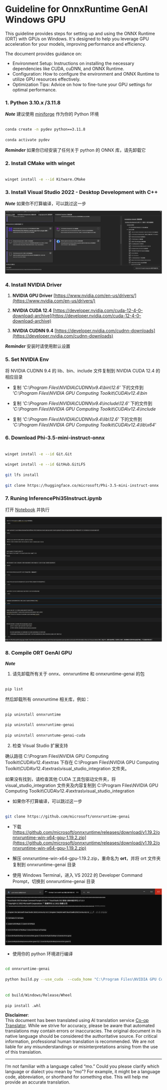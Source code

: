 <!--
CO_OP_TRANSLATOR_METADATA:
{
  "original_hash": "b066fc29c1b2129df84e027cb75119ce",
  "translation_date": "2025-05-07T14:20:37+00:00",
  "source_file": "md/02.Application/01.TextAndChat/Phi3/ORTWindowGPUGuideline.md",
  "language_code": "mo"
}
-->
# **Guideline for OnnxRuntime GenAI  Windows GPU**

This guideline provides steps for setting up and using the ONNX Runtime (ORT) with GPUs on Windows. It's designed to help you leverage GPU acceleration for your models, improving performance and efficiency.

The document provides guidance on:

- Environment Setup: Instructions on installing the necessary dependencies like CUDA, cuDNN, and ONNX Runtime.
- Configuration: How to configure the environment and ONNX Runtime to utilize GPU resources effectively.
- Optimization Tips: Advice on how to fine-tune your GPU settings for optimal performance.

### **1. Python 3.10.x /3.11.8**

   ***Note*** 建议使用 [miniforge](https://github.com/conda-forge/miniforge/releases/latest/download/Miniforge3-Windows-x86_64.exe) 作为你的 Python 环境

   ```bash

   conda create -n pydev python==3.11.8

   conda activate pydev

   ```

   ***Reminder*** 如果你已经安装了任何关于 python 的 ONNX 库，请先卸载它

### **2. Install CMake with winget**

   ```bash

   winget install -e --id Kitware.CMake

   ```

### **3. Install Visual Studio 2022 - Desktop Development with C++**

   ***Note*** 如果你不打算编译，可以跳过这一步

![CPP](../../../../../../translated_images/01.42f52a2b2aedff029e1c9beb13d2b09fcdab284ffd5fa8f3d7ac3cef5f347ad2.mo.png)

### **4. Install NVIDIA Driver**

1. **NVIDIA GPU Driver**  [https://www.nvidia.com/en-us/drivers/](https://www.nvidia.com/en-us/drivers/)

2. **NVIDIA CUDA 12.4** [https://developer.nvidia.com/cuda-12-4-0-download-archive](https://developer.nvidia.com/cuda-12-4-0-download-archive)

3. **NVIDIA CUDNN 9.4**  [https://developer.nvidia.com/cudnn-downloads](https://developer.nvidia.com/cudnn-downloads)

***Reminder*** 安装时请使用默认设置

### **5. Set NVIDIA Env**

将 NVIDIA CUDNN 9.4 的 lib、bin、include 文件复制到 NVIDIA CUDA 12.4 的相应目录

- 复制 *'C:\Program Files\NVIDIA\CUDNN\v9.4\bin\12.6'* 下的文件到  *'C:\Program Files\NVIDIA GPU Computing Toolkit\CUDA\v12.4\bin*

- 复制 *'C:\Program Files\NVIDIA\CUDNN\v9.4\include\12.6'* 下的文件到  *'C:\Program Files\NVIDIA GPU Computing Toolkit\CUDA\v12.4\include*

- 复制 *'C:\Program Files\NVIDIA\CUDNN\v9.4\lib\12.6'* 下的文件到  *'C:\Program Files\NVIDIA GPU Computing Toolkit\CUDA\v12.4\lib\x64'*

### **6. Download Phi-3.5-mini-instruct-onnx**

   ```bash

   winget install -e --id Git.Git

   winget install -e --id GitHub.GitLFS

   git lfs install

   git clone https://huggingface.co/microsoft/Phi-3.5-mini-instruct-onnx

   ```

### **7. Runing InferencePhi35Instruct.ipynb**

   打开 [Notebook](../../../../../../code/09.UpdateSamples/Aug/ortgpu-phi35-instruct.ipynb) 并执行

![RESULT](../../../../../../translated_images/02.b9b06996cf7255d5e5ee19a703c4352f4a96dd7a1068b2af227eda1f3104bfa0.mo.png)

### **8. Compile ORT GenAI GPU**

   ***Note*** 
   
   1. 请先卸载所有关于 onnx、onnxruntime 和 onnxruntime-genai 的包

   ```bash

   pip list 
   
   ```

   然后卸载所有 onnxruntime 相关库，例如：

   ```bash

   pip uninstall onnxruntime

   pip uninstall onnxruntime-genai

   pip uninstall onnxruntume-genai-cuda
   
   ```

   2. 检查 Visual Studio 扩展支持

   确认路径 C:\Program Files\NVIDIA GPU Computing Toolkit\CUDA\v12.4\extras 下存在 C:\Program Files\NVIDIA GPU Computing Toolkit\CUDA\v12.4\extras\visual_studio_integration 文件夹。 
   
   如果没有找到，请检查其他 CUDA 工具包驱动文件夹，将 visual_studio_integration 文件夹及内容复制到 C:\Program Files\NVIDIA GPU Computing Toolkit\CUDA\v12.4\extras\visual_studio_integration

   - 如果你不打算编译，可以跳过这一步

   ```bash

   git clone https://github.com/microsoft/onnxruntime-genai

   ```

   - 下载 [https://github.com/microsoft/onnxruntime/releases/download/v1.19.2/onnxruntime-win-x64-gpu-1.19.2.zip](https://github.com/microsoft/onnxruntime/releases/download/v1.19.2/onnxruntime-win-x64-gpu-1.19.2.zip)

   - 解压 onnxruntime-win-x64-gpu-1.19.2.zip，重命名为 **ort**，并将 ort 文件夹复制到 onnxruntime-genai 目录

   - 使用 Windows Terminal，进入 VS 2022 的 Developer Command Prompt，切换到 onnxruntime-genai 目录

![RESULT](../../../../../../translated_images/03.b83ce473d5ff9b9b94670a1b26fdb66a05320d534cbee2762f64e52fd12ef9c9.mo.png)

   - 使用你的 python 环境进行编译

   ```bash

   cd onnxruntime-genai

   python build.py --use_cuda  --cuda_home "C:\Program Files\NVIDIA GPU Computing Toolkit\CUDA\v12.4" --config Release
 

   cd build/Windows/Release/Wheel

   pip install .whl

   ```

**Disclaimer**:  
This document has been translated using AI translation service [Co-op Translator](https://github.com/Azure/co-op-translator). While we strive for accuracy, please be aware that automated translations may contain errors or inaccuracies. The original document in its native language should be considered the authoritative source. For critical information, professional human translation is recommended. We are not liable for any misunderstandings or misinterpretations arising from the use of this translation.

---

I’m not familiar with a language called “mo.” Could you please clarify which language or dialect you mean by “mo”? For example, it might be a language code, abbreviation, or shorthand for something else. This will help me provide an accurate translation.